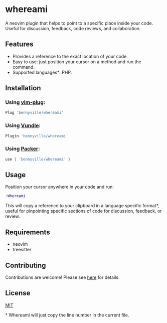 # whereami

A neovim plugin that helps to point to a specific place inside your code. Useful for discussion, feedback, code reviews, and collaboration.

## Features

- Provides a reference to the exact location of your code.
- Easy to use: just position your cursor on a method and run the command.
- Supported languages*: PHP.

## Installation

### Using [vim-plug](https://github.com/junegunn/vim-plug):

```lua
Plug 'bennyville/whereami'
```

### Using [Vundle](https://github.com/VundleVim/Vundle.vim):

```lua
Plugin 'bennyville/whereami'
```

### Using [Packer](https://github.com/wbthomason/packer.nvim):

```lua
use { 'bennyville/whereami' }
```

## Usage

Position your cursor anywhere in your code and run:

```lua
:Whereami
```

This will copy a reference to your clipboard in a language specific format*, useful for pinpointing specific sections of code for discussion, feedback, or review.

## Requirements

- neovim
- treesitter

## Contributing

Contributions are welcome! Please see [here](CONTRIBUTING.md) for details.

## License

[MIT](LICENSE)

\* Whereami will just copy the line number in the current file.
